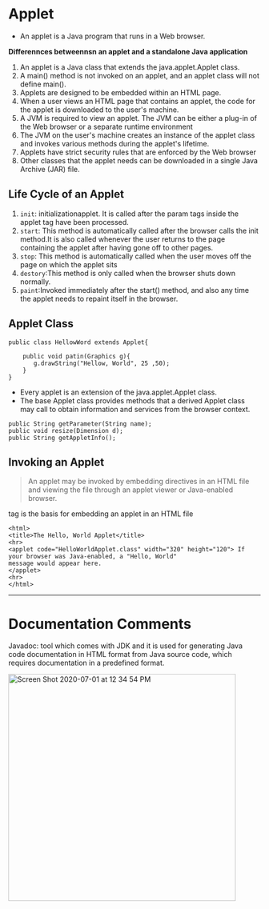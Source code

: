 # Applet

* An applet is a Java program that runs in a Web browser.

**Differennces betweennsn an applet and a standalone Java application**
1. An applet is a Java class that extends the java.applet.Applet class.
2. A main() method is not invoked on an applet, and an applet class will not define main().
3. Applets are designed to be embedded within an HTML page.
4. When a user views an HTML page that contains an applet, the code for the applet is downloaded to the user's machine.
5. A JVM is required to view an applet. The JVM can be either a plug-in of the Web browser or a separate runtime environment
6. The JVM on the user's machine creates an instance of the applet class and invokes various methods during the applet's lifetime.
7. Applets have strict security rules that are enforced by the Web browser
8. Other classes that the applet needs can be downloaded in a single Java Archive (JAR) file.

## Life Cycle of an Applet

1. `init`: initializationapplet. It is called after the param tags inside the applet tag have been processed.
2. `start`: This method is automatically called after the browser calls the init method.It is also called whenever the user returns to the page containing the applet after having gone off to other pages.
3. `stop`: This method is automatically called when the user moves off the page on which the applet sits
4. `destory`:This method is only called when the browser shuts down normally.
5. `paint`:Invoked immediately after the start() method, and also any time the applet needs to repaint itself in the browser.

## Applet Class

```
public class HellowWord extends Applet{

    public void patin(Graphics g){
       g.drawString("Hellow, World", 25 ,50);
    }
}
```
* Every applet is an extension of the java.applet.Applet class. 
* The base Applet class provides methods that a derived Applet class may call to obtain information and services from the browser context.
```
public String getParameter(String name);
public void resize(Dimension d);
public String getAppletInfo();
```

## Invoking an Applet
> An applet may be invoked by embedding directives in an HTML file and viewing the file through an applet viewer or Java-enabled browser.

<applet> tag is the basis for embedding an applet in an HTML file
```
<html>
<title>The Hello, World Applet</title>
<hr>
<applet code="HelloWorldApplet.class" width="320" height="120"> If your browser was Java-enabled, a "Hello, World"
message would appear here.
</applet>
<hr>
</html>
```

---
# Documentation Comments 

Javadoc: tool which comes with JDK and it is used for generating Java code documentation in HTML format from Java source code, which requires documentation in a predefined format.

<img width="454" alt="Screen Shot 2020-07-01 at 12 34 54 PM" src="https://user-images.githubusercontent.com/27160394/86274419-475db200-bb97-11ea-9534-1863b836c1fe.png">
